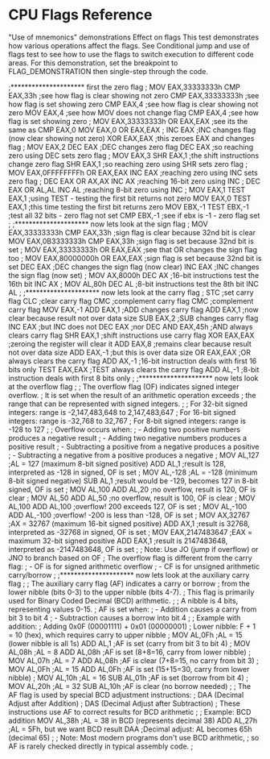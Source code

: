 # CPU Flags Reference

"Use of mnemonics" demonstrations
Effect on flags
This test demonstrates how various operations affect the flags. See Conditional jump and use of flags test to see how to use the flags to switch execution to different code areas. For this demonstration, set the breakpoint to FLAG_DEMONSTRATION then single-step through the code.

;********************* first the zero flag
;
MOV EAX,33333333h
CMP EAX,33h            ;see how flag is clear showing not zero
CMP EAX,33333333h      ;see how flag is set showing zero
CMP EAX,4              ;see how flag is clear showing not zero
MOV EAX,4              ;see how MOV does not change flag
CMP EAX,4              ;see how flag is set showing zero
;
MOV EAX,33333333h
OR EAX,EAX             ;see its the same as CMP EAX,0
MOV EAX,0
OR EAX,EAX
;
INC EAX                ;INC changes flag (now clear showing not zero)
XOR EAX,EAX            ;this zeroes EAX and changes flag
;
MOV EAX,2
DEC EAX                ;DEC changes zero flag
DEC EAX                ;so reaching zero using DEC sets zero flag
;
MOV EAX,3
SHR EAX,1              ;the shift instructions change zero flag
SHR EAX,1              ;so reaching zero using SHR sets zero flag
;
MOV EAX,0FFFFFFFFh
OR EAX,EAX
INC EAX                ;reaching zero using INC sets zero flag
;
DEC EAX
OR AX,AX
INC AX                 ;reaching 16-bit zero using INC
;
DEC EAX
OR AL,AL
INC AL                 ;reaching 8-bit zero using INC
;
MOV EAX,1
TEST EAX,1             ;using TEST - testing the first bit returns not zero
MOV EAX,0
TEST EAX,1             ;this time testing the first bit returns zero
MOV EBX,-1
TEST EBX,-1            ;test all 32 bits - zero flag not set
CMP EBX,-1             ;see if ebx is -1 - zero flag set
;
;********************* now lets look at the sign flag
;
MOV EAX,33333333h
CMP EAX,33h            ;sign flag is clear because 32nd bit is clear
MOV EAX,0B3333333h
CMP EAX,33h            ;sign flag is set because 32nd bit is set
;
MOV EAX,33333333h
OR EAX,EAX             ;see that OR changes the sign flag too
;
MOV EAX,80000000h
OR EAX,EAX             ;sign flag is set because 32nd bit is set
DEC EAX                ;DEC changes the sign flag (now clear)
INC EAX                ;INC changes the sign flag (now set)
;
MOV AX,8000h
DEC AX                 ;16-bit instructions test the 16th bit
INC AX
;
MOV AL,80h
DEC AL                 ;8-bit instructions test the 8th bit
INC AL
;
;********************* now lets look at the carry flag
;
STC                    ;set carry flag
CLC                    ;clear carry flag
CMC                    ;complement carry flag
CMC                    ;complement carry flag
MOV EAX,-1
ADD EAX,1              ;ADD changes carry flag
ADD EAX,1              ;now clear because result not over data size
SUB EAX,2              ;SUB changes carry flag
INC EAX                ;but INC does not
DEC EAX                ;nor DEC
AND EAX,45h            ;AND always clears carry flag
SHR EAX,1              ;shift instructions use carry flag
XOR EAX,EAX            ;zeroing the register will clear it
ADD EAX,8              ;remains clear because result not over data size
ADD EAX,-1             ;but this is over data size
OR EAX,EAX             ;OR always clears the carry flag
ADD AX,-1              ;16-bit instruction deals with first 16 bits only
TEST EAX,EAX           ;TEST always clears the carry flag
ADD AL,-1              ;8-bit instruction deals with first 8 bits only
;
;********************* now lets look at the overflow flag
;
; The overflow flag (OF) indicates signed integer overflow.
; It is set when the result of an arithmetic operation exceeds
; the range that can be represented with signed integers.
;
; For 32-bit signed integers: range is -2,147,483,648 to 2,147,483,647
; For 16-bit signed integers: range is -32,768 to 32,767
; For 8-bit signed integers: range is -128 to 127
;
; Overflow occurs when:
; - Adding two positive numbers produces a negative result
; - Adding two negative numbers produces a positive result
; - Subtracting a positive from a negative produces a positive
; - Subtracting a negative from a positive produces a negative
;
MOV AL,127               ;AL = 127 (maximum 8-bit signed positive)
ADD AL,1                 ;result is 128, interpreted as -128 in signed, OF is set
;
MOV AL,-128              ;AL = -128 (minimum 8-bit signed negative)
SUB AL,1                 ;result would be -129, becomes 127 in 8-bit signed, OF is set
;
MOV AL,100
ADD AL,20                ;no overflow, result is 120, OF is clear
;
MOV AL,50
ADD AL,50                ;no overflow, result is 100, OF is clear
;
MOV AL,100
ADD AL,100               ;overflow! 200 exceeds 127, OF is set
;
MOV AL,-100
ADD AL,-100              ;overflow! -200 is less than -128, OF is set
;
MOV AX,32767             ;AX = 32767 (maximum 16-bit signed positive)
ADD AX,1                 ;result is 32768, interpreted as -32768 in signed, OF is set
;
MOV EAX,2147483647       ;EAX = maximum 32-bit signed positive
ADD EAX,1                ;result is 2147483648, interpreted as -2147483648, OF is set
;
; Note: Use JO (jump if overflow) or JNO to branch based on OF
; The overflow flag is different from the carry flag:
; - OF is for signed arithmetic overflow
; - CF is for unsigned arithmetic carry/borrow
;
;********************* now lets look at the auxiliary carry flag
;
; The auxiliary carry flag (AF) indicates a carry or borrow 
; from the lower nibble (bits 0-3) to the upper nibble (bits 4-7).
; This flag is primarily used for Binary Coded Decimal (BCD) arithmetic.
;
; A nibble is 4 bits, representing values 0-15.
; AF is set when:
; - Addition causes a carry from bit 3 to bit 4
; - Subtraction causes a borrow into bit 4
;
; Example with addition:
; Adding 0x0F (00001111) + 0x01 (00000001)
; Lower nibble: F + 1 = 10 (hex), which requires carry to upper nibble
;
MOV AL,0Fh               ;AL = 15 (lower nibble is all 1s)
ADD AL,1                 ;AF is set (carry from bit 3 to bit 4)
;
MOV AL,08h               ;AL = 8
ADD AL,08h               ;AF is set (8+8=16, carry from lower nibble)
;
MOV AL,07h               ;AL = 7
ADD AL,08h               ;AF is clear (7+8=15, no carry from bit 3)
;
MOV AL,0Fh               ;AL = 15
ADD AL,0Fh               ;AF is set (15+15=30, carry from lower nibble)
;
MOV AL,10h               ;AL = 16
SUB AL,01h               ;AF is set (borrow from bit 4)
;
MOV AL,20h               ;AL = 32
SUB AL,10h               ;AF is clear (no borrow needed)
;
; The AF flag is used by special BCD adjustment instructions:
; DAA (Decimal Adjust after Addition)
; DAS (Decimal Adjust after Subtraction)
; These instructions use AF to correct results for BCD arithmetic
;
; Example: BCD addition
MOV AL,38h               ;AL = 38 in BCD (represents decimal 38)
ADD AL,27h               ;AL = 5Fh, but we want BCD result
DAA                      ;Decimal adjust: AL becomes 65h (decimal 65)
;
; Note: Most modern programs don't use BCD arithmetic,
; so AF is rarely checked directly in typical assembly code.
;
